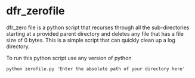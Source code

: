 # dfr_zerofile

dfr_zero file is a python script that recurses through all the sub-directories starting at a provided parent directory and deletes any file that has a file size of 0 bytes. This is a simple script that can quickly clean up a log directory.

To run this python script use any version of python
```
python zerofile.py 'Enter the absolute path of your directory here'
```
